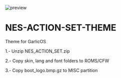![preview](https://user-images.githubusercontent.com/82564218/224309859-c48e6a6c-516b-4766-bc8a-26a5027bc2a2.png)





# NES-ACTION-SET-THEME

Theme for GarlicOS

1.- Unzip NES_ACTION_SET.zip

2.- Copy skin, lang and font folders to ROMS/CFW

3.- Copy boot_logo.bmp.gz to MISC partition
